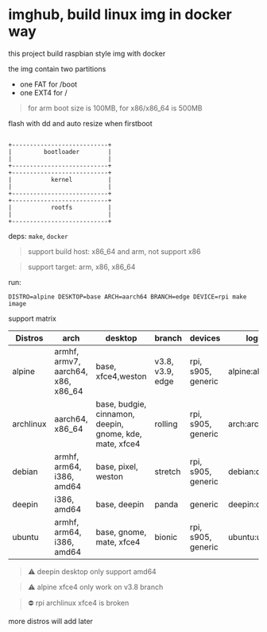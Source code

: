 imghub, build linux img in docker way
===

this project build raspbian style img with docker

the img contain two partitions

- one FAT for /boot
- one EXT4 for /

> for arm boot size is 100MB, for x86/x86_64 is 500MB

flash with dd and auto resize when firstboot


```

+---------------------------+
|         bootloader        |
|                           |
+---------------------------+
+---------------------------+
|           kernel          |
|                           |
+---------------------------+
+---------------------------+
|           rootfs          |
|                           |
+---------------------------+
```

deps: `make`, `docker`

> support build host: x86_64 and arm, not support x86

> support target: arm, x86, x86_64

run:

```
DISTRO=alpine DESKTOP=base ARCH=aarch64 BRANCH=edge DEVICE=rpi make image
```

support matrix

|Distros  |arch                               |desktop     |branch           |devices                     |login|
|---------|-----------------------------------|------------|-----------------|----------------------------|-----|
|alpine   |armhf, armv7, aarch64, x86, x86_64 |base, xfce4,weston |v3.8, v3.9, edge |rpi, s905, generic          |alpine:alpine|
|archlinux|aarch64, x86_64                    |base, budgie, cinnamon, deepin, gnome, kde, mate, xfce4|rolling          |rpi, s905, generic          |arch:arch|
|debian   |armhf, arm64, i386, amd64          |base, pixel, weston |stretch          |rpi, s905, generic          |debian:debian|
|deepin   |i386, amd64                        |base, deepin|panda            |generic                     |deepin:deepin|
|ubuntu   |armhf, arm64, i386, amd64          |base, gnome, mate, xfce4  |bionic           |rpi, s905, generic          |ubuntu:ubuntu|


> ⚠ deepin desktop only support amd64 


> ⚠ alpine xfce4 only work on v3.8 branch


> ⛔ rpi archlinux xfce4 is broken

more distros will add later

